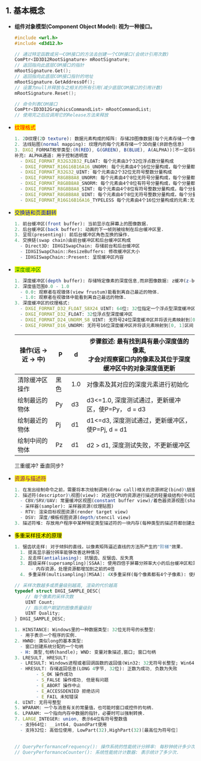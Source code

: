 ## 1. 基本概念

- **组件对象模型(Component Object Model):  视为一种接口。**

  ```c++
  #include <wrl.h>
  #include <d3d12.h>
  
  // 通过特定函数或另一COM接口的方法去创建一个COM接口(会统计引用次数)
  ComPtr<ID3D12RootSignature> mRootSignature;
  // 返回指向此底层COM接口的指针
  mRootSignature.Get();
  // 返回指向此底层COM接口指针的地址
  mRootSignature.GetAddressOf();
  // 设置为null并释放与之相关的所有引用(减少底层COM接口的引用计数)
  mRootSignature.Reset();
  
  // 命令列表COM接口
  ComPtr<ID3D12GraphicsCommandList> mRootCommandList;
  // 使用完之后应调用它的Release方法来释放
  ```
  
- <mark style="color:red;">纹理格式</mark>

  ```mathematica
  1. 2D纹理(2D texture): 数据元素构成的矩阵: 存储2D图像数据(每个元素存储一个像素颜色)
  2. 法线贴图(normal mapping): 纹理内的每个元素存储一个3D向量(非颜色信息)
  3. DXGI_FORMAT枚举类型:(R(RED), G(GREEN), B(BLUE), A(ALPHA))[不一定存储颜色信息]
  补充: ALPHA通道: 用于控制透明度
  	- DXGI_FORMAT_R32G32B32_FLOAT: 每个元素由3个32位浮点数分量构成
  	- DXGI_FORMAT_R16G16B16A16_UNORM: 每个元素由4个16位分量构成，每个分量都被映射到[0,1]区间
  	- DXGI_FORMAT_R32G32_UINT: 每个元素由2个32位无符号整数分量构成
  	- DXGI_FORMAT_R8G8B8A8_UNORM: 每个元素由4个8位无符号分量构成，每个分量都被映射到[0,1]区间
  	- DXGI_FORMAT_R8G8B8A8_SNORM: 每个元素由4个8位有符号分量构成，每个分量都被映射到[-1,1]区间
  	- DXGI_FORMAT_R8G8B8A8_SINT: 每个元素由4个8位有符号整数分量构成，每个分量都被映射到[-128, 127]区间
  	- DXGI_FORMAT_R8G8B8A8_UINT: 每个元素由4个8位无符号整数分量构成，每个分量都被映射到[0, 255]区间
  	- DXGI_FORMAT_R16G16B16A16_TYPELESS 每个元素由4个16位分量构成的元素:无类型格式
  ```

- <mark style="color:blue">交换链和页面翻转</mark>

  ```mathematica
  1. 前台缓冲区(front buffer): 当前显示在屏幕上的图像数据.
  2. 后台缓冲区(back buffer): 动画的下一帧则被绘制在后台缓冲区里.
  3. 呈现(presenting): 前后台缓冲区角色互换的操作.
  4. 交换链(swap chain)由前台缓冲区和后台缓冲区构成
  	- Direct3D: IDXGISwapChain: 存储前台和后台缓冲区
  	- IDXGISwapChain::ResizeBuffers: 修改缓冲区大小
  	- IDXGISwapChain::Present: 呈现缓冲区内容
  ```

- <mark style="color:green;">深度缓冲区</mark>

  ```mathematica
  1. 深度缓冲区(depth buffer): 存储特定像素的深度信息,而非图像数据: z缓冲(z-buffering): 使得物体的绘制顺序无关紧要.
  2. 深度值范围0.0 - 1.0
  	- 0.0: 观察者在视锥体(view frustum)能看到离自己最近的物体.
  	- 1.0: 观察者在视锥体中能看到离自己最远的物体.
  3. 深度缓冲区的纹理格式:
  	- DXGI_FORMAT_D32_FLOAT_S8X24_UINT: 64位: 32位指定一个浮点型深度缓冲区;8位无符号整数分配给模板缓冲区并将该元素映射到[0, 255]; 24位仅用于填充对齐;
  	- DXGI_FORMAT_D32_FLOAT: 32位浮点型深度缓冲区
  	- DXGI_FORMAT_D24_UNORM_S8_UINT: 无符号24位深度缓冲区并将该元素映射到[0, 1]区间;8位无符号整数分配给模板缓冲区并将该元素映射到[0, 255];
  	- DXGI_FORMAT_D16_UNORM: 无符号16位深度缓冲区并将该元素映射到[0, 1]区间
  ```

  | 操作(远 -> 近 -> 中) | P    | d    | 步骤叙述: 最有找到具有最小深度值的像素,<br>才会对观察窗口内的像素及其位于深度缓冲区中的对象深度值更新 |
  | -------------------- | ---- | ---- | ------------------------------------------------------------ |
  | 清除缓冲区操作       | 黑色 | 1.0  | 对像素及其对应的深度元素进行初始化                           |
  | 绘制最远的物体       | Py   | d3   | d3<=1.0, 深度测试通过，更新缓冲区，使P=Py， d = d3           |
  | 绘制最近的物体       | Pj   | d1   | d1<=d3, 深度测试通过，更新缓冲区，使P=Pj, d = d1             |
  | 绘制中间的物体       | Pz   | d1   | d2 > d1, 深度测试失败，不更新缓冲区                          |

  三重缓冲? 垂直同步?

- <mark style="color:purple;">资源与描述符</mark>

  ```mathematica
  1. 在发出绘制命令之前，需要将本次绘制调用(draw call)相关的资源绑定(bind)\链接(link)到渲染流水线.
  2. 描述符(descriptor)\视图(view): 对送往CPU的资源进行描述的轻量级结构(中间层): 解释资源: 告知Direct3D某个资源将如何使用，指定欲绑定资源中的局部数据.
  	- CBV/SRV/UAV: 常量缓冲区视图(constant buffer view)/着色器资源视图(shader resource view)/无序访问视图(unordered access view)
  	- 采样器(sampler): 采样器资源(纹理贴图)
  	- RTV: 渲染目标视图资源(render target view)
  	- DSV: 深度/模板视图资源(depth/stencil view)
  3. 描述符堆: 存放用户程序中某种特定类型描述符的一块内存(每种类型的描述符都创建出单独的描述符堆(多个描述符堆))[创建最佳时间为初始化期间: 需要执行一些类型的检测和验证工作]
  
  ```

- <mark stype-="color:red;">多重采样技术的原理</mark>

  ```mathematica
  1. 锯齿状走样: 对于倾斜的直线，以像素矩阵逼近直线的方法所产生的"阶梯"效果.
  	1. 提高显示器分辨率能够改善这种情况
  	2. 反走样(antialiasing): 抗锯齿、反锯齿、反失真
  	3. 超级采样(supersampling)[SSAA]: 使用四倍于屏幕分辨率大小的后台缓冲区和深度缓冲区; 在显示时, 会将后台缓冲区按4个像素一组进行解析(resolve)\降采样(downsample): 把放大的采样点数降低回原采样点数每组用求平均值的方法得到一种相对平滑的像素颜色.
  		- 内存资源，处理资源都增加到之前的4倍
  	4. 多重采样(multisampling)[MSAA]: 4X多重采样(每个像素都有4个子像素): 使用4被于屏幕分辨率的后台缓冲区和深度缓冲区: 仅计算一次像素中心处的颜色，再基于可视性(每个子像素经深度/模板测试的结果)和覆盖性(子像素的中心再多边形的里面还是外面) -> 得到颜色信息分享给其子像素。   
  ```

  ```c++
  // 采样次数越多或质量级别越高, 渲染的代价越高
  typedef struct DXGI_SAMPLE_DESC{
      // 每个像素的采样次数
      UINT Count;
      // 指示用户期望的图像质量级别
      UINT Quality;
  } DXGI_SAMPLE_DESC;
  ```

  ```mathematica
  1. HINSTANCE: Windows里的一种数据类型: 32位无符号的长整型: 
  	- 用于表示一个程序的实例.
  2. HWND: 类似long的基本类型: 
  	- 窗口创建系统分配的一个句柄
  	- H: 类型,句柄(handle); WND: 变量对象描述,窗口; 窗口句柄
  3. LRESULT, HRESULT: 
  	- LRESULT: Windows进程或者回调函数的返回值(Win32: 32无符号长整型; Win64: 64无符号长整型)
  	- HRESULT: 存储返回信息(LONG 4字节, 32位): 正数为成功, 负数为失败
          - S_OK 操作成功
          - S_FALSE 操作成功, 但是有问题
          - E_ABORT 操作中止
          - E_ACCESSDENIED 拒绝访问
          - E_FAIL 未知错误
  4. UINT: 无符号整型
  5. WPARAM: 一个与消息有关的常量值，也可能时窗口或控件的句柄.
  6. LPARAM: 一个指向内存中数据的指针，必要时可以强制转换.
  7. LARGE_INTEGER: union, 表示64位有符号整数值
  	- 支持64位: __int64, QuandPart使用
  	- 支持32位: 高低位使用, LowPart(32),HighPart(32)[最高位为符号位]
  	
  ```
  
  ```c++
  // QueryPerformanceFrequency(): 操作系统的性能统计分辨率: 每秒钟统计多少次
  // QueryPerformanceCounter(): 系统性能统计计数器: 表示统计了多少次.
  
  ```
  
  